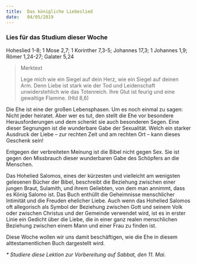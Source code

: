 ```yaml
---
title:  Das königliche Liebeslied
date:   04/05/2019
---
```


### Lies für das Studium dieser Woche
Hoheslied 1-8; 1 Mose 2,7; 1 Korinther 7,3-5; Johannes 17,3; 1 Johannes 1,9; Römer 1,24-27; Galater 5,24

> <p>Merktext</p>
> Lege mich wie ein Siegel auf dein Herz, wie ein Siegel auf deinen Arm. Denn Liebe ist stark wie der Tod und Leidenschaft unwiderstehlich wie das Totenreich. Ihre Glut ist feurig und eine gewaltige Flamme. (Hld 8,6)


Die Ehe ist eine der großen Lebensphasen. Um es noch einmal zu sagen: Nicht jeder heiratet. Aber wer es tut, den stellt die Ehe vor besondere Herausforderungen und dem schenkt sie auch besonderen Segen. Eine dieser Segnungen ist die wunderbare Gabe der Sexualität. Welch ein starker Ausdruck der Liebe – zur rechten Zeit und am rechten Ort – kann dieses Geschenk sein!

Entgegen der verbreiteten Meinung ist die Bibel nicht gegen Sex. Sie ist gegen den Missbrauch dieser wunderbaren Gabe des Schöpfers an die Menschen.

Das Hohelied Salomos, eines der kürzesten und vielleicht am wenigsten gelesenen Bücher der Bibel, beschreibt die Beziehung zwischen einer jungen Braut, Sulamith, und ihrem Geliebten, von dem man annimmt, dass es König Salomo ist. Das Buch enthüllt die Geheimnisse menschlicher Intimität und die Freuden ehelicher Liebe. Auch wenn das Hohelied Salomos oft allegorisch als Symbol der Beziehung zwischen Gott und seinem Volk oder zwischen Christus und der Gemeinde verwendet wird, ist es in erster Linie ein Gedicht über die Liebe, die in einer ganz realen menschlichen Beziehung zwischen einem Mann und einer Frau zu finden ist.

Diese Woche wollen wir uns damit beschäftigen, wie die Ehe in diesem alttestamentlichen Buch dargestellt wird.

_* Studiere diese Lektion zur Vorbereitung auf Sabbat, den 11. Mai._
